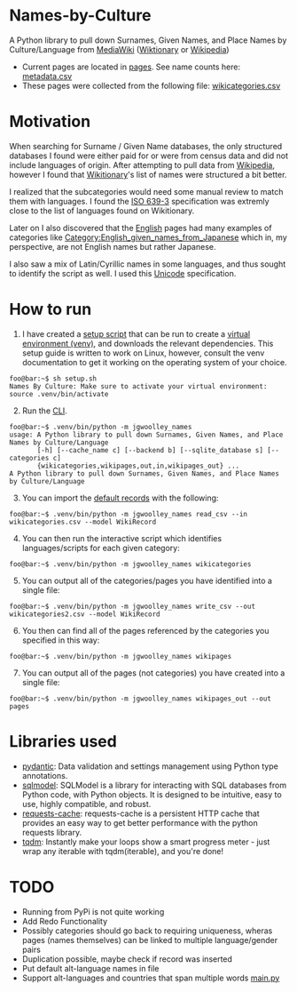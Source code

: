 # Names-by-Culture
A Python library to pull down Surnames, Given Names, and Place Names by Culture/Language from [MediaWiki](https://en.wikipedia.org/wiki/MediaWiki) ([Wiktionary](https://en.wikipedia.org/wiki/Wiktionary) or [Wikipedia](https://en.wikipedia.org/wiki/Wikipedia))

- Current pages are located in [pages](pages). See name counts here: [metadata.csv](pages/metadata.csv)
- These pages were collected from the following file: [wikicategories.csv](wikicategories.csv)


# Motivation

When searching for Surname / Given Name databases, the only structured databases I found were either paid for or were from census data and did not include languages of origin. After attempting to pull data from [Wikipedia](https://en.wikipedia.org/wiki/Category:Surnames_by_language), however I found that [Wikitionary](https://en.wiktionary.org/wiki/Category:Given_names_by_language)'s list of names were structured a bit better.

I realized that the subcategories would need some manual review to match them with languages. I found the [ISO 639-3](https://iso639-3.sil.org/sites/iso639-3/files/downloads/iso-639-3.tab) specification was extremly close to the list of languages found on Wikitionary.

Later on I also discovered that the [English](https://en.wiktionary.org/wiki/Category:English_given_names) pages had many examples of categories like [Category:English_given_names_from_Japanese](https://en.wiktionary.org/wiki/Category:English_given_names_from_Japanese) which in, my perspective, are not English names but rather Japanese.

I also saw a mix of Latin/Cyrillic names in some languages, and thus sought to identify the script as well. I used this [Unicode](http://unicode.org/Public/UNIDATA/Scripts.txt) specification.

# How to run

1. I have created a [setup script](setup.sh) that can be run to create a [virtual environment (venv)](https://docs.python.org/3/library/venv.html), and downloads the relevant dependencies. This setup guide is written to work on Linux, however, consult the venv documentation to get it working on the operating system of your choice.

```console
foo@bar:~$ sh setup.sh
Names By Culture: Make sure to activate your virtual environment: source .venv/bin/activate
```

2. Run the [CLI](https://en.wikipedia.org/wiki/Command-line_interface).

```console
foo@bar:~$ .venv/bin/python -m jgwoolley_names
usage: A Python library to pull down Surnames, Given Names, and Place Names by Culture/Language
       [-h] [--cache_name c] [--backend b] [--sqlite_database s] [--categories c]
       {wikicategories,wikipages,out,in,wikipages_out} ...
A Python library to pull down Surnames, Given Names, and Place Names by Culture/Language
```

3. You can import the [default records](wikicategories.csv) with the following:

```console
foo@bar:~$ .venv/bin/python -m jgwoolley_names read_csv --in wikicategories.csv --model WikiRecord
```

4. You can then run the interactive script which identifies languages/scripts for each given category:

```console
foo@bar:~$ .venv/bin/python -m jgwoolley_names wikicategories
```

5. You can output all of the categories/pages you have identified into a single file:

```console
foo@bar:~$ .venv/bin/python -m jgwoolley_names write_csv --out wikicategories2.csv --model WikiRecord
```

6. You then can find all of the pages referenced by the categories you specified in this way:

```console
foo@bar:~$ .venv/bin/python -m jgwoolley_names wikipages
```

7. You can output all of the pages (not categories) you have created into a single file:

```console
foo@bar:~$ .venv/bin/python -m jgwoolley_names wikipages_out --out pages
```

# Libraries used
- [pydantic](https://github.com/pydantic/pydantic): Data validation and settings management using Python type annotations.
- [sqlmodel](https://github.com/tiangolo/sqlmodel): SQLModel is a library for interacting with SQL databases from Python code, with Python objects. It is designed to be intuitive, easy to use, highly compatible, and robust.
- [requests-cache](https://github.com/requests-cache/requests-cache): requests-cache is a persistent HTTP cache that provides an easy way to get better performance with the python requests library.
- [tqdm](https://github.com/tqdm/tqdm): Instantly make your loops show a smart progress meter - just wrap any iterable with tqdm(iterable), and you're done!

# TODO

- Running from PyPi is not quite working
- Add Redo Functionality
- Possibly categories should go back to requiring uniqueness, wheras pages (names themselves) can be linked to multiple language/gender pairs
- Duplication possible, maybe check if record was inserted
- Put default alt-language names in file
- Support alt-languages and countries that span multiple words [main.py](main.py)